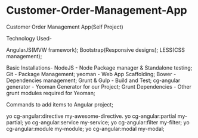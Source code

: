 # Customer-Order-Management-App
Customer Order Management App(Self Project)

Technology Used-

AngularJS(MVW framework);
Bootstrap(Responsive designs);
LESS(CSS management);

Basic Installations-
NodeJS - Node Package manager & Standalone testing;
Git - Package Management;
yeoman - Web App Scaffolding;
Bower - Dependencies management;
Grunt & Gulp - Build and Test;
cg-angular generator - Yeoman Generator for our Project;
Grunt Dependencies - Other grunt modules required for Yeoman;

Commands to add items to Angular project;

yo cg-angular:directive my-awesome-directive.
yo cg-angular:partial my-partial;
yo cg-angular:service my-service;
yo cg-angular:filter my-filter;
yo cg-angular:module my-module;
yo cg-angular:modal my-modal;
